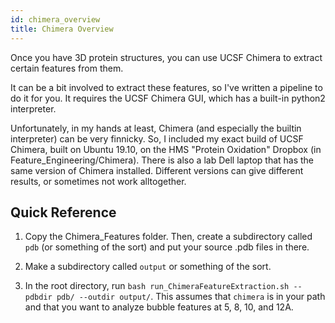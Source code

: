 ```yaml
---
id: chimera_overview
title: Chimera Overview
---
```


Once you have 3D protein structures, you can use UCSF Chimera to extract certain features from them.

It can be a bit involved to extract these features, so I've written a pipeline to do it for you. It requires the UCSF Chimera GUI, which has a built-in python2 interpreter.

Unfortunately, in my hands at least, Chimera (and especially the builtin interpreter) can be very finnicky. So, I included my exact build of UCSF Chimera, built on Ubuntu 19.10, on the HMS "Protein Oxidation" Dropbox (in Feature_Engineering/Chimera). There is also a lab Dell laptop that has the same version of Chimera installed. Different versions can give different results, or sometimes not work alltogether.

## Quick Reference

1. Copy the Chimera_Features folder. Then, create a subdirectory called `pdb` (or something of the sort) and put your source .pdb files in there.

2. Make a subdirectory called `output` or something of the sort.

3. In the root directory, run `bash run_ChimeraFeatureExtraction.sh --pdbdir pdb/ --outdir output/`. This assumes that `chimera` is in your path and that you want to analyze bubble features at 5, 8, 10, and 12A.
